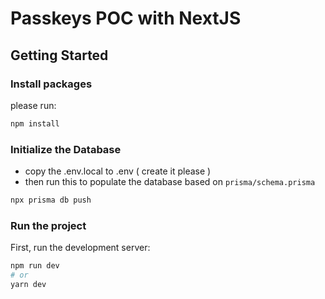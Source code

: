 # Passkeys POC with NextJS

## Getting Started

### Install packages

please run:

```sh
npm install
```

### Initialize the Database

- copy the .env.local to .env ( create it please )
- then run this to populate the database based on `prisma/schema.prisma`

```sh
npx prisma db push
```

### Run the project

First, run the development server:

```bash
npm run dev
# or
yarn dev
```
